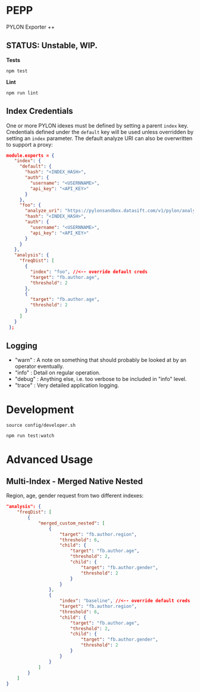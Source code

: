 # PEPP
PYLON Exporter ++

## STATUS: Unstable, WIP.

**Tests**

```
npm test
```

**Lint**

```
npm run lint
```

## Index Credentials

One or more PYLON idexes must be defined by setting a parent ```index``` key. Credentials defined under the ```default```
key will be used unless overridden by setting an ```index``` parameter. The default analyze URI can also be overwritten 
to support a proxy:


```json
module.exports = {
   "index": {
     "default": {
       "hash": "<INDEX_HASH>",
       "auth": {
         "username": "<USERNNAME>",
         "api_key": "<API_KEY>"
       }
     },
     "foo": {
       "analyze_uri": "https://pylonsandbox.datasift.com/v1/pylon/analyze", //<-- override analyze URI
       "hash": "<INDEX_HASH>",
       "auth": {
         "username": "<USERNNAME>",
         "api_key": "<API_KEY>"
       }
     }
   },
   "analysis": {
     "freqDist": [
       {
         "index": "foo", //<-- override default creds
         "target": "fb.author.age",
         "threshold": 2
       },
       {
         "target": "fb.author.age",
         "threshold": 2
       }
     ]
   }
 };
```

## Logging

* "warn" : A note on something that should probably be looked at by an operator eventually.
* "info" : Detail on regular operation.
* "debug" : Anything else, i.e. too verbose to be included in "info" level.
* "trace" : Very detailed application logging.


# Development

```
source config/developer.sh
```

```
npm run test:watch
```


# Advanced Usage

## Multi-Index - Merged Native Nested

Region, age, gender request from two different indexes:

```json
"analysis": {
    "freqDist": [
        {
            "merged_custom_nested": [
                {
                    "target": "fb.author.region",
                    "threshold": 6,
                    "child": {
                        "target": "fb.author.age",
                        "threshold": 2,
                        "child": {
                            "target": "fb.author.gender",
                            "threshold": 2
                        }
                    }
                },
                {
                    "index": "baseline", //<-- override default creds
                    "target": "fb.author.region",
                    "threshold": 6,
                    "child": {
                        "target": "fb.author.age",
                        "threshold": 2,
                        "child": {
                            "target": "fb.author.gender",
                            "threshold": 2
                        }
                    }
                }
            ]
        }
    ]
}        
```        
